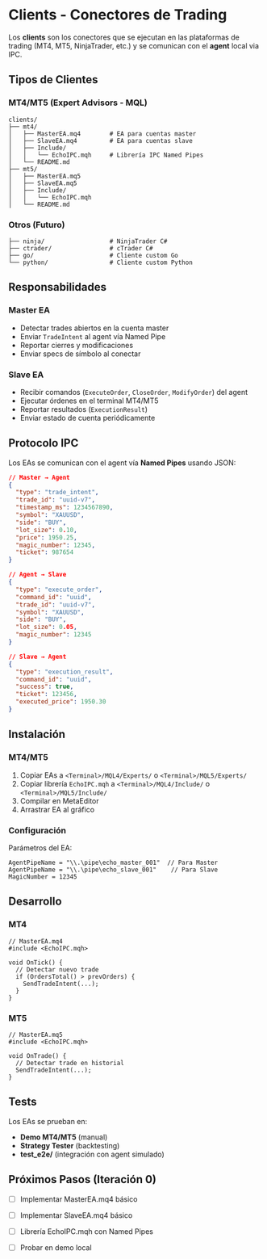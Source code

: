 # Clients - Conectores de Trading

Los **clients** son los conectores que se ejecutan en las plataformas de trading (MT4, MT5, NinjaTrader, etc.) y se comunican con el **agent** local via IPC.

## Tipos de Clientes

### MT4/MT5 (Expert Advisors - MQL)

```
clients/
├── mt4/
│   ├── MasterEA.mq4        # EA para cuentas master
│   ├── SlaveEA.mq4         # EA para cuentas slave
│   ├── Include/
│   │   └── EchoIPC.mqh     # Librería IPC Named Pipes
│   └── README.md
├── mt5/
│   ├── MasterEA.mq5
│   ├── SlaveEA.mq5
│   ├── Include/
│   │   └── EchoIPC.mqh
│   └── README.md
```

### Otros (Futuro)

```
├── ninja/                  # NinjaTrader C#
├── ctrader/                # cTrader C#
├── go/                     # Cliente custom Go
└── python/                 # Cliente custom Python
```

## Responsabilidades

### Master EA

- Detectar trades abiertos en la cuenta master
- Enviar `TradeIntent` al agent vía Named Pipe
- Reportar cierres y modificaciones
- Enviar specs de símbolo al conectar

### Slave EA

- Recibir comandos (`ExecuteOrder`, `CloseOrder`, `ModifyOrder`) del agent
- Ejecutar órdenes en el terminal MT4/MT5
- Reportar resultados (`ExecutionResult`)
- Enviar estado de cuenta periódicamente

## Protocolo IPC

Los EAs se comunican con el agent vía **Named Pipes** usando JSON:

```json
// Master → Agent
{
  "type": "trade_intent",
  "trade_id": "uuid-v7",
  "timestamp_ms": 1234567890,
  "symbol": "XAUUSD",
  "side": "BUY",
  "lot_size": 0.10,
  "price": 1950.25,
  "magic_number": 12345,
  "ticket": 987654
}
```

```json
// Agent → Slave
{
  "type": "execute_order",
  "command_id": "uuid",
  "trade_id": "uuid-v7",
  "symbol": "XAUUSD",
  "side": "BUY",
  "lot_size": 0.05,
  "magic_number": 12345
}
```

```json
// Slave → Agent
{
  "type": "execution_result",
  "command_id": "uuid",
  "success": true,
  "ticket": 123456,
  "executed_price": 1950.30
}
```

## Instalación

### MT4/MT5

1. Copiar EAs a `<Terminal>/MQL4/Experts/` o `<Terminal>/MQL5/Experts/`
2. Copiar librería `EchoIPC.mqh` a `<Terminal>/MQL4/Include/` o `<Terminal>/MQL5/Include/`
3. Compilar en MetaEditor
4. Arrastrar EA al gráfico

### Configuración

Parámetros del EA:

```
AgentPipeName = "\\.\pipe\echo_master_001"  // Para Master
AgentPipeName = "\\.\pipe\echo_slave_001"    // Para Slave
MagicNumber = 12345
```

## Desarrollo

### MT4

```mql4
// MasterEA.mq4
#include <EchoIPC.mqh>

void OnTick() {
  // Detectar nuevo trade
  if (OrdersTotal() > prevOrders) {
    SendTradeIntent(...);
  }
}
```

### MT5

```mql5
// MasterEA.mq5
#include <EchoIPC.mqh>

void OnTrade() {
  // Detectar trade en historial
  SendTradeIntent(...);
}
```

## Tests

Los EAs se prueban en:

- **Demo MT4/MT5** (manual)
- **Strategy Tester** (backtesting)
- **test_e2e/** (integración con agent simulado)

## Próximos Pasos (Iteración 0)

- [ ] Implementar MasterEA.mq4 básico
- [ ] Implementar SlaveEA.mq4 básico
- [ ] Librería EchoIPC.mqh con Named Pipes
- [ ] Probar en demo local

